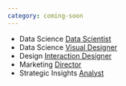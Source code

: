 ```yaml
---
category: coming-soon
---
```


* Data Science [Data Scientist](mailto:jobs@quantifind.com?subject=Data+Scientist+Position)
* Data Science [Visual Designer](mailto:jobs@quantifind.com?subject=Visual+Designer+Position)
* Design [Interaction Designer](mailto:jobs@quantifind.com?subject=Interaction+Designer+Position)
* Marketing [Director](mailto:jobs@quantifind.com?subject=Marketing+Director+Position)
* Strategic Insights [Analyst](mailto:jobs@quantifind.com?subject=Analyst+Position)